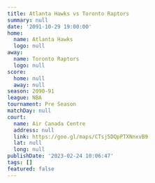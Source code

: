 ```yaml
---
title: Atlanta Hawks vs Toronto Raptors
summary: null
date: '2091-10-29 19:00:00'
home:
  name: Atlanta Hawks
  logo: null
away:
  name: Toronto Raptors
  logo: null
score:
  home: null
  away: null
season: 2090-91
league: NBA
tournament: Pre Season
matchDay: null
court:
  name: Air Canada Centre
  address: null
  link: https://goo.gl/maps/CTsj5DQpPTXNnxvB9
  lat: null
  long: null
publishDate: '2023-02-24 10:06:47'
tags: []
featured: false
---
```

